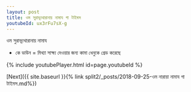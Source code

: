 ```yaml
---
layout: post
title: ওম সুরাভ্যূথারানায় নামায গা টাইমস
youtubeId: ux3rFu7sX-g
---
```

 
 
 ওম সুরাভ্যূথারানায় নামায  
 
 -  কে ডাউন = মিথ্যা সাক্ষ্য দেওয়ার জন্য কামা ধেনুকে গ্রেড করেছে 
 
  
 
  
 
 
 
 
 
 


{% include youtubePlayer.html id=page.youtubeId %}
 
[Next]({{ site.baseurl }}{% link  split2/_posts/2018-09-25-ওম নারায়া নামায গা টাইমস.md%})
 
